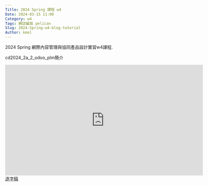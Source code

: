 ```yaml
---
Title: 2024 Spring 課程 w4
Date: 2024-03-15 11:00
Category: w4
Tags: 網誌編寫 pelican
Slug: 2024-Spring-w4-blog-tutorial
Author: kmol
---
```


2024 Spring 網際內容管理與協同產品設計實習w4課程.

<!-- PELICAN_END_SUMMARY -->

cd2024_2a_2_odoo_plm簡介
<iframe src="https://nfuedu-my.sharepoint.com/personal/41123123_nfu_edu_tw/_layouts/15/embed.aspx?UniqueId=27d4f202-33b1-4a9e-8b88-4824b102519e&embed=%7B%22ust%22%3Atrue%2C%22hv%22%3A%22CopyEmbedCode%22%7D&referrer=StreamWebApp&referrerScenario=EmbedDialog.Create" width="640" height="360" frameborder="0" scrolling="no" allowfullscreen title="cd2024_2a_2_odoo_plm簡介 (1).mp4"></iframe>
<a href="https://nfuedu-my.sharepoint.com/:t:/g/personal/41123123_nfu_edu_tw/ETSmxS9b0qtKp43q3JVXA3kBaTcMqMyp7EYuxKoLrjuaPw?e=dgMT7Z">逐字稿</a>